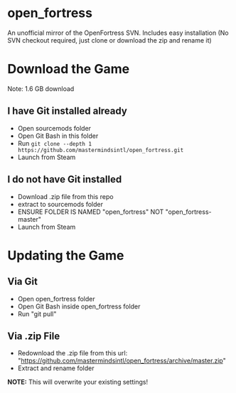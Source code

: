 # open_fortress
An unofficial mirror of the OpenFortress SVN. Includes easy installation (No SVN checkout required, just clone or download the zip and rename it)

# Download the Game
Note: 1.6 GB download

## I have Git installed already
- Open sourcemods folder
- Open Git Bash in this folder
- Run `git clone --depth 1 https://github.com/mastermindsintl/open_fortress.git`
- Launch from Steam

## I do not have Git installed
- Download .zip file from this repo
- extract to sourcemods folder
- ENSURE FOLDER IS NAMED "open_fortress" NOT "open_fortress-master"
- Launch from Steam


# Updating the Game

## Via Git
- Open open_fortress folder
- Open Git Bash inside open_fortress folder
- Run "git pull"

## Via .zip File
- Redownload the .zip file from this url: "https://github.com/mastermindsintl/open_fortress/archive/master.zip"
- Extract and rename folder

**NOTE:** This will overwrite your existing settings!

